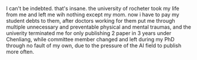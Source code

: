 I can't be indebted. that's insane. the university of rocheter took my life from me and left me wih nothing except my mom. now i have to pay my student debts to them, after doctors working for them put me through multiple unnecessary and preventable physical and mental traumas, and the univerity terminated me for only publishing 2 paper in 3 years under Chenliang, while committee member changed and left during my PhD through no fault of my own, due to the pressure of the AI field to publish more often.
